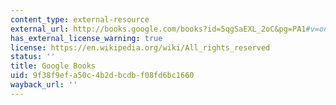```yaml
---
content_type: external-resource
external_url: http://books.google.com/books?id=5qgSaEXL_2oC&pg=PA1#v=onepage
has_external_license_warning: true
license: https://en.wikipedia.org/wiki/All_rights_reserved
status: ''
title: Google Books
uid: 9f38f9ef-a50c-4b2d-bcdb-f08fd6bc1660
wayback_url: ''
---
```

